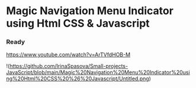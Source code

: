 # Magic Navigation Menu Indicator using Html CSS & Javascript 
### Ready
https://www.youtube.com/watch?v=ArTVfdHOB-M

!(https://github.com/IrinaSpasova/Small-projects-JavaScript/blob/main/Magic%20Navigation%20Menu%20Indicator%20using%20Html%20CSS%20%26%20Javascript/Untitled.png)
